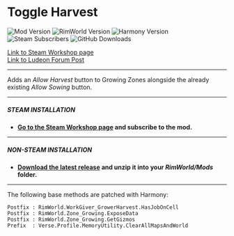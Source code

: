 # Toggle Harvest
![Mod Version](https://img.shields.io/badge/Mod_Version-1.4-blue.svg)
![RimWorld Version](https://img.shields.io/badge/Built_for_RimWorld-1.2-blue.svg)
![Harmony Version](https://img.shields.io/badge/Powered_by_Harmony-2.x-blue.svg)\
![Steam Subscribers](https://img.shields.io/badge/dynamic/xml.svg?label=Steam+Subscribers&query=//table/tr[2]/td[1]&colorB=blue&url=https://steamcommunity.com/sharedfiles/filedetails/%3Fid=1499848654&suffix=+total)
![GitHub Downloads](https://img.shields.io/github/downloads/Jaxe-Dev/ToggleHarvest/total.svg?colorB=blue&label=GitHub+Downloads)

[Link to Steam Workshop page](https://steamcommunity.com/sharedfiles/filedetails/?id=1499848654)\
[Link to Ludeon Forum Post](https://ludeon.com/forums/index.php?topic=43552.0)

---

Adds an *Allow Harvest* button to Growing Zones alongside the already existing *Allow Sowing* button.

---

##### STEAM INSTALLATION
- **[Go to the Steam Workshop page](https://steamcommunity.com/sharedfiles/filedetails/?id=1499848654) and subscribe to the mod.**

---

##### NON-STEAM INSTALLATION
- **[Download the latest release](https://github.com/Jaxe-Dev/ToggleHarvest/releases/latest) and unzip it into your *RimWorld/Mods* folder.**

---

The following base methods are patched with Harmony:
```
Postfix : RimWorld.WorkGiver_GrowerHarvest.HasJobOnCell
Postfix : RimWorld.Zone_Growing.ExposeData
Postfix : RimWorld.Zone_Growing.GetGizmos
Prefix  : Verse.Profile.MemoryUtility.ClearAllMapsAndWorld
```
